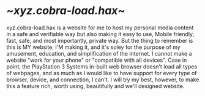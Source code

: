 # ~*xyz.cobra-load.hax*~

xyz.cobra-load.hax is a website for me to host my personal media content in a safe and verifiable way
but also making it easy to use, Mobile friendly, fast, safe, and most importantly, private way. But 
the thing to remember is this is MY website, I'M making it, and it's soley for the purpose of my
amusement, education, and simplification of the internet. I cannot make a website "work for your phone"
or "compatible with all devices". Case in point, the PlayStation 3 Systems in-built web browser doesn't 
load all types of webpages, and as much as I would like to have support for every type of browser, device,
and connection, I can't. I will try my best, however, to make this a feature rich, worth using, beautifully 
and we'll designed website.




